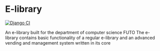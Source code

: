 # E-library

[![Django CI](https://github.com/tavershimafx/E-library/actions/workflows/django.yml/badge.svg)](https://github.com/tavershimafx/E-library/actions/workflows/django.yml)

An e-library built for the department of computer science FUTO
The e-library contains basic functionality of a regular e-library and an advanced vending and management system written in its core
